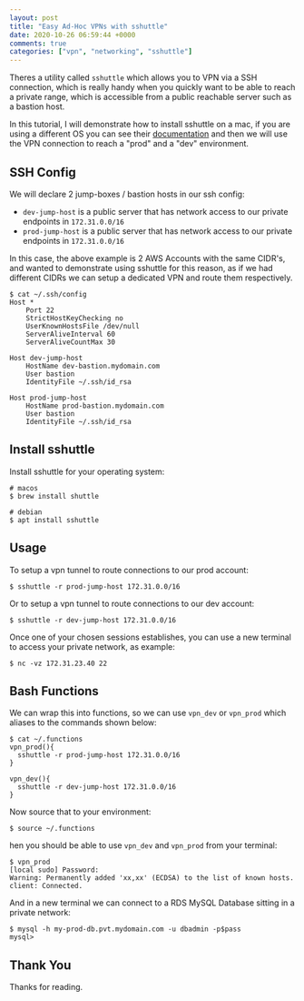 ```yaml
---
layout: post
title: "Easy Ad-Hoc VPNs with sshuttle"
date: 2020-10-26 06:59:44 +0000
comments: true
categories: ["vpn", "networking", "sshuttle"] 
---
```


Theres a utility called `sshuttle` which allows you to VPN via a SSH connection, which is really handy when you quickly want to be able to reach a private range, which is accessible from a public reachable server such as a bastion host.

In this tutorial, I will demonstrate how to install sshuttle on a mac, if you are using a different OS you can see their [documentation](https://github.com/sshuttle/sshuttle) and then we will use the VPN connection to reach a "prod" and a "dev" environment.

## SSH Config

We will declare 2 jump-boxes / bastion hosts in our ssh config:

  - `dev-jump-host` is a public server that has network access to our private endpoints in `172.31.0.0/16`
  - `prod-jump-host` is a public server that has network access to our private endpoints in `172.31.0.0/16`

In this case, the above example is 2 AWS Accounts with the same CIDR's, and wanted to demonstrate using sshuttle for this reason, as if we had different CIDRs we can setup a dedicated VPN and route them respectively.

```
$ cat ~/.ssh/config
Host *
    Port 22
    StrictHostKeyChecking no
    UserKnownHostsFile /dev/null
    ServerAliveInterval 60
    ServerAliveCountMax 30

Host dev-jump-host
    HostName dev-bastion.mydomain.com
    User bastion
    IdentityFile ~/.ssh/id_rsa

Host prod-jump-host
    HostName prod-bastion.mydomain.com
    User bastion
    IdentityFile ~/.ssh/id_rsa
```

## Install sshuttle

Install sshuttle for your operating system:

```
# macos
$ brew install shuttle

# debian
$ apt install sshuttle
```

## Usage

To setup a vpn tunnel to route connections to our prod account:

```
$ sshuttle -r prod-jump-host 172.31.0.0/16
```

Or to setup a vpn tunnel to route connections to our dev account:

```
$ sshuttle -r dev-jump-host 172.31.0.0/16
```

Once one of your chosen sessions establishes, you can use a new terminal to access your private network, as example:

```
$ nc -vz 172.31.23.40 22
```

## Bash Functions

We can wrap this into functions, so we can use `vpn_dev` or `vpn_prod` which aliases to the commands shown below:

```
$ cat ~/.functions
vpn_prod(){
  sshuttle -r prod-jump-host 172.31.0.0/16
}

vpn_dev(){
  sshuttle -r dev-jump-host 172.31.0.0/16
}
```

Now source that to your environment:

```
$ source ~/.functions
```

hen you should be able to use `vpn_dev` and `vpn_prod` from your terminal:

```
$ vpn_prod
[local sudo] Password:
Warning: Permanently added 'xx,xx' (ECDSA) to the list of known hosts.
client: Connected.
```

And in a new terminal we can connect to a RDS MySQL Database sitting in a private network:

```
$ mysql -h my-prod-db.pvt.mydomain.com -u dbadmin -p$pass
mysql>
```

## Thank You

Thanks for reading.

